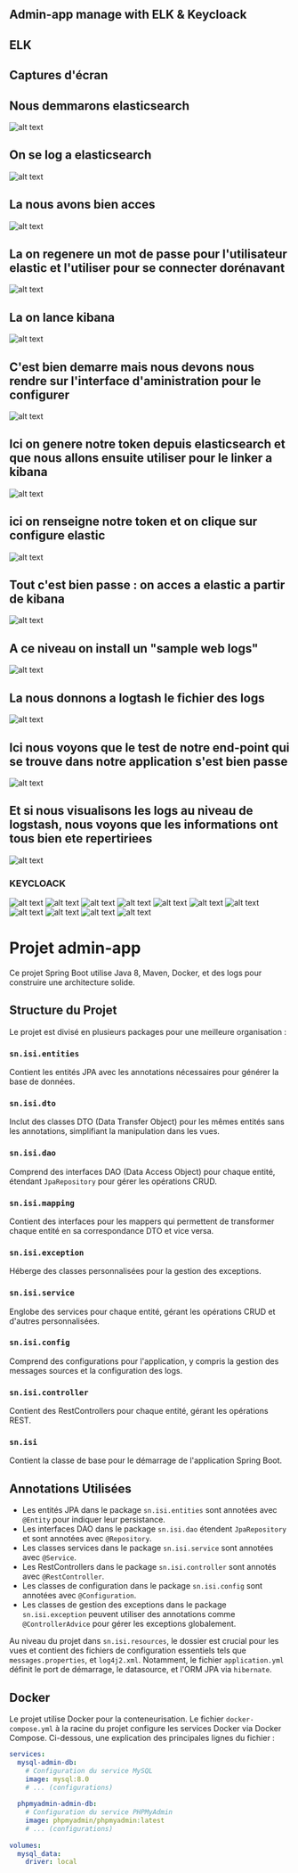 ## Admin-app manage with ELK & Keycloack
## ELK
## Captures d'écran

 ## 
 ## Nous demmarons elasticsearch           
![alt text](https://github.com/LamineOzilJr/admin-app-Keycloack/blob/main/elk-images/e/elasticsearchfirstrun.png?raw=true)
 ## 
 ## On se log a elasticsearch
![alt text](https://github.com/LamineOzilJr/admin-app-Keycloack/blob/main/elk-images/e/elas-login-page.png?raw=true)
 ## 
 ## La nous avons bien acces
![alt text](https://github.com/LamineOzilJr/admin-app-Keycloack/blob/main/elk-images/e/elas-first-connected.png?raw=true)
 ## 
 ## La on regenere un mot de passe pour l'utilisateur elastic et l'utiliser pour se connecter dorénavant 
![alt text](https://github.com/LamineOzilJr/admin-app-Keycloack/blob/main/elk-images/e/reset-elas-password.png?raw=true)
 ## 
 ## La on lance kibana
![alt text](https://github.com/LamineOzilJr/admin-app-Keycloack/blob/main/elk-images/k/kibana-run.png?raw=true)
 ## 
 ## C'est bien demarre mais nous devons nous rendre sur l'interface d'aministration pour le configurer
![alt text](https://github.com/LamineOzilJr/admin-app-Keycloack/blob/main/elk-images/k/kibana-config-link.png?raw=true)
 ## 
 ## Ici on genere notre token depuis elasticsearch et que nous allons ensuite utiliser pour le linker a kibana
![alt text](https://github.com/LamineOzilJr/admin-app-Keycloack/blob/main/elk-images/k/generate-enrollment-token.png?raw=true)
 ## 
 ## ici on renseigne notre token et on clique sur configure elastic
![alt text](https://github.com/LamineOzilJr/admin-app-Keycloack/blob/main/elk-images/k/pasted-enroll-token.png?raw=true)
 ## 
 ## Tout c'est bien passe : on acces a elastic a partir de kibana 
![alt text](https://github.com/LamineOzilJr/admin-app-Keycloack/blob/main/elk-images/k/kibana-dashbord-connected-by-elastic.png?raw=true)
 ## 
 ## A ce niveau on install un "sample web logs"
![alt text](https://github.com/LamineOzilJr/admin-app-Keycloack/blob/main/elk-images/l/install-sample-web-logs.png?raw=true)
 ## 
 ## La nous donnons a logtash le fichier des logs
 ![alt text](https://github.com/LamineOzilJr/admin-app-Keycloack/blob/main/elk-images/l/logtashcof.png?raw=true)
 ##
 ## Ici nous voyons que le test de notre end-point qui se trouve dans notre application s'est bien passe
![alt text](https://github.com/LamineOzilJr/admin-app-Keycloack/blob/main/elk-images/test-endpoint-spingboot.png?raw=true)
 ## 
 ## Et si nous visualisons les logs au niveau de logstash, nous voyons que les informations ont tous bien ete repertiriees
![alt text](https://github.com/LamineOzilJr/admin-app-Keycloack/blob/main/elk-images/final-test-logs.png?raw=true)

### KEYCLOACK
![alt text](https://github.com/LamineOzilJr/admin-app-Keycloack/blob/main/keycloack-images/auth-denpendencies-pomxml.png?raw=true)
![alt text](https://github.com/LamineOzilJr/admin-app-Keycloack/blob/main/keycloack-images/appli-yml-keycloack-config.png?raw=true)
![alt text](https://github.com/LamineOzilJr/admin-app-Keycloack/blob/main/keycloack-images/realm-admin-app.png?raw=true)
![alt text](https://github.com/LamineOzilJr/admin-app-Keycloack/blob/main/keycloack-images/user-creation.png?raw=true)
![alt text](https://github.com/LamineOzilJr/admin-app-Keycloack/blob/main/keycloack-images/user-credential.png?raw=true)
![alt text](https://github.com/LamineOzilJr/admin-app-Keycloack/blob/main/keycloack-images/roles-user.png?raw=true)
![alt text](https://github.com/LamineOzilJr/admin-app-Keycloack/blob/main/keycloack-images/client-login.png?raw=true)
![alt text](https://github.com/LamineOzilJr/admin-app-Keycloack/blob/main/keycloack-images/client-scopes-jwt-default.png?raw=true)
![alt text](https://github.com/LamineOzilJr/admin-app-Keycloack/blob/main/keycloack-images/deux-classes-add.png?raw=true)
![alt text](https://github.com/LamineOzilJr/admin-app-Keycloack/blob/main/keycloack-images/logintoadmin-app-with-keycloak.png?raw=true)
![alt text](https://github.com/LamineOzilJr/admin-app-Keycloack/blob/main/keycloack-images/final-result-accessToOurEndpoint.png?raw=true)


# Projet admin-app

Ce projet Spring Boot utilise Java 8, Maven, Docker, et des logs pour construire une architecture solide.

## Structure du Projet

Le projet est divisé en plusieurs packages pour une meilleure organisation :

### `sn.isi.entities`

Contient les entités JPA avec les annotations nécessaires pour générer la base de données.

### `sn.isi.dto`

Inclut des classes DTO (Data Transfer Object) pour les mêmes entités sans les annotations, simplifiant la manipulation dans les vues.

### `sn.isi.dao`

Comprend des interfaces DAO (Data Access Object) pour chaque entité, étendant `JpaRepository` pour gérer les opérations CRUD.

### `sn.isi.mapping`

Contient des interfaces pour les mappers qui permettent de transformer chaque entité en sa correspondance DTO et vice versa.

### `sn.isi.exception`

Héberge des classes personnalisées pour la gestion des exceptions.

### `sn.isi.service`

Englobe des services pour chaque entité, gérant les opérations CRUD et d'autres personnalisées.

### `sn.isi.config`

Comprend des configurations pour l'application, y compris la gestion des messages sources et la configuration des logs.

### `sn.isi.controller`

Contient des RestControllers pour chaque entité, gérant les opérations REST.

### `sn.isi`

Contient la classe de base pour le démarrage de l'application Spring Boot.

## Annotations Utilisées

- Les entités JPA dans le package `sn.isi.entities` sont annotées avec `@Entity` pour indiquer leur persistance.
- Les interfaces DAO dans le package `sn.isi.dao` étendent `JpaRepository` et sont annotées avec `@Repository`.
- Les classes services dans le package `sn.isi.service` sont annotées avec `@Service`.
- Les RestControllers dans le package `sn.isi.controller` sont annotés avec `@RestController`.
- Les classes de configuration dans le package `sn.isi.config` sont annotées avec `@Configuration`.
- Les classes de gestion des exceptions dans le package `sn.isi.exception` peuvent utiliser des annotations comme `@ControllerAdvice` pour gérer les exceptions globalement.

Au niveau du projet dans `sn.isi.resources`, le dossier est crucial pour les vues et contient des fichiers de configuration essentiels tels que `messages.properties`, et `log4j2.xml`. Notamment, le fichier `application.yml` définit le port de démarrage, le datasource, et l'ORM JPA via `hibernate`.

## Docker

Le projet utilise Docker pour la conteneurisation. Le fichier `docker-compose.yml` à la racine du projet configure les services Docker via Docker Compose. Ci-dessous, une explication des principales lignes du fichier :

```yaml
services:
  mysql-admin-db:
    # Configuration du service MySQL
    image: mysql:8.0
    # ... (configurations)
  
  phpmyadmin-admin-db:
    # Configuration du service PHPMyAdmin
    image: phpmyadmin/phpmyadmin:latest
    # ... (configurations)
  
volumes:
  mysql_data:
    driver: local
